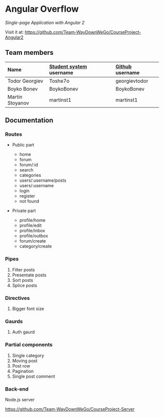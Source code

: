 # Angular Overflow
_Single-page Application with Angular 2_

Visit it at: https://github.com/Team-WayDownWeGo/CourseProject-Angular2

## Team members
| Name | [Student system](https://telerikacademy.com) username | [Github](https://github.com) username|
|:----|:-----------------------|:-----------------------------|
| Todor Georgiev  | Toshe7o      | georgievtodor  |
| Boyko Bonev | BoykoBonev    | BoykoBonev      |
| Martin Stoyanov   | martinst1 | martinst1   |

## Documentation
### Routes
- Public part
    - home
    - forum
    - forum/:id
    - search
    - categories
    - users/:username/posts
    - users/:username
    - login
    - register
    - not found

- Private part
    - profile/home    
    - profile/edit 
    - profile/inbox
    - profile/outbox
    - forum/create
    - category/create

### Pipes
1. Filter posts 
2. Presentate posts
3. Sort posts
4. Splice posts

### Directives
1. Bigger font size

### Gaurds
1. Auth gaurd

### Partial components
1. Single category
2. Moving post
3. Post row
4. Pagination
5. Single post comment

### Back-end
Node.js server

https://github.com/Team-WayDownWeGo/CourseProject-Server



